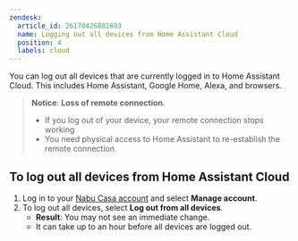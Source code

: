 ```yaml
---
zendesk:
  article_id: 26170426881693
  name: Logging out all devices from Home Assistant Cloud
  position: 4
  labels: cloud
---
```


You can log out all devices that are currently logged in to Home Assistant Cloud. This includes Home Assistant, Google Home, Alexa, and browsers.

> **Notice**: **Loss of remote connection**.
>
> - If you log out of your device, your remote connection stops working
> - You need physical access to Home Assistant to re-establish the remote connection.

## To log out all devices from Home Assistant Cloud

1. Log in to your [Nabu Casa account](https://account.nabucasa.com/) and select **Manage account**.
2. To log out all devices, select **Log out from all devices**.
   - **Result**: You may not see an immediate change.
   - It can take up to an hour before all devices are logged out.
